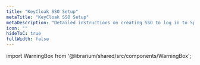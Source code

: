 ```yaml
---
title: "KeyCloak SSO Setup"
metaTitle: "KeyCloak SSO Setup"
metaDescription: "Detailed instructions on creating SSO to log in to Spectro Cloud using SAML 2.0 with KeyCloak as the Identity Provider"
icon: ""
hideToC: true
fullWidth: false
---
```


import WarningBox from '@librarium/shared/src/components/WarningBox';
